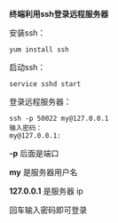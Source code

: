 **终端利用ssh登录远程服务器**

安装ssh：

```
yum install ssh
```

启动ssh：

```
service sshd start
```

登录远程服务器：

```
ssh -p 50022 my@127.0.0.1
输入密码：
my@127.0.0.1:
```

**-p** 后面是端口

**my** 是服务器用户名

**127.0.0.1** 是服务器 ip

回车输入密码即可登录